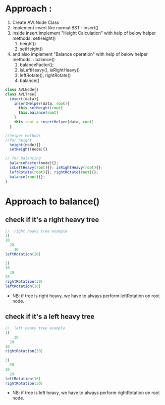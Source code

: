 # Approach :

1. Create AVLNode Class
2. Implement insert like normal BST : insert()
3. inside insert implement "Height Calculation" with help of below helper methods: setHeight()
   1. height()
   2. setHeight()
4. and also implement "Balance operation" with help of below helper methods: : balance()
   1. balanceFactor();
   2. isLeftHeavy(), isRightHeavy()
   3. leftRotate(), rightRotate()
   4. balance()

```js
class AVLNode{}
class AVLTree{
  insert(data){
    insertHelper(data, root){
      this.setHeight(root)
      this.balance(root)
    }
    this.root = insertHelper(data, root)
  }

//helper methods
//for height
  height(node){}
  setHeight(node){}

// for balancing
  balanceFactor(node){};
  isLeftHeavy(root){}; isRightHeavy(root){};
  leftRotate(root){}; rightRotate(root){};
  balance(root){};
}
```

# Approach to balance()

## check if it's a right heavy tree

```js
//  right heavy tree example
1)
10
  20
    30
leftRotation(10)

2)
10
  30
20
rightRotation(30)
leftRotation(10)
```

- NB: if tree is right heavy, we have to always perform leftRotation on root node.

## check if it's a left heavy tree

```js
//  left heavy tree example
1)
    30
  20
10
rightRotation(30)

2)
  30
10
  20
leftRotation(10)
rightRotation(30)
```

- NB: if tree is left heavy, we have to always perform rightRotation on root node.
